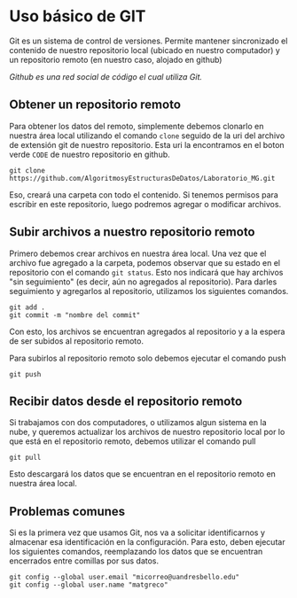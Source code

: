 # Uso básico de GIT

Git es un sistema de control de versiones. Permite mantener sincronizado el contenido de nuestro repositorio local (ubicado en nuestro computador) y un repositorio remoto (en nuestro caso, alojado en github)

*Github es una red social de código el cual utiliza Git.*

## Obtener un repositorio remoto

Para obtener los datos del remoto, simplemente debemos clonarlo en nuestra área local utilizando el comando `clone` seguido de la uri del archivo de extensión git de nuestro repositorio. Esta uri la encontramos en el boton verde `CODE` de nuestro repositorio en github.

```
git clone https://github.com/AlgoritmosyEstructurasDeDatos/Laboratorio_MG.git
```

Eso, creará una carpeta con todo el contenido. Si tenemos permisos para escribir en este repositorio, luego podremos agregar o modificar archivos.

## Subir archivos a nuestro repositorio remoto

Primero debemos crear archivos en nuestra área local. Una vez que el archivo fue agregado a la carpeta, podemos observar que su estado en el repositorio con el comando `git status`. Esto nos indicará que hay archivos "sin seguimiento" (es decir, aún no agregados al repositorio). Para darles seguimiento y agregarlos al repositorio, utilizamos los siguientes comandos.

```
git add . 
git commit -m "nombre del commit"
```
Con esto, los archivos se encuentran agregados al repositorio y a la espera de ser subidos al repositorio remoto. 

Para subirlos al repositorio remoto solo debemos ejecutar el comando push

```
git push
```

## Recibir datos desde el repositorio remoto

Si trabajamos con dos computadores, o utilizamos algun sistema en la nube, y queremos actualizar los archivos de nuestro repositorio local por lo que está en el repositorio remoto, debemos utilizar el comando pull

```
git pull
```
Esto descargará los datos que se encuentran en el repositorio remoto en nuestra área local.

## Problemas comunes

Si es la primera vez que usamos Git, nos va a solicitar identificarnos y almacenar esa identificación en la configuración. Para esto, deben ejecutar los siguientes comandos, reemplazando los datos que se encuentran encerrados entre comillas por sus datos.

```
git config --global user.email "micorreo@uandresbello.edu"
git config --global user.name "matgreco"
```